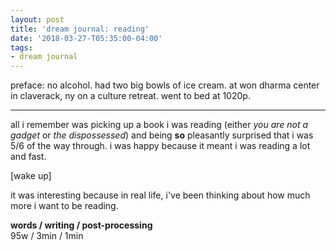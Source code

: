 ```yaml
---
layout: post
title: 'dream journal: reading'
date: '2018-03-27-T05:35:00-04:00'
tags:
- dream journal
--- 
```


preface: no alcohol. had two big bowls of ice cream. at won dharma center in claverack, ny on a culture retreat. went to bed at 1020p.

---

all i remember was picking up a book i was reading (either _you are not a gadget_ or _the dispossessed_) and being **so** pleasantly surprised that i was 5/6 of the way through. i was happy because it meant i was reading a lot and fast. 

[wake up]

it was interesting because in real life, i've been thinking about how much more i want to be reading.
<!-- hyperlink bank -->

**words / writing / post-processing**  
95w / 3min / 1min